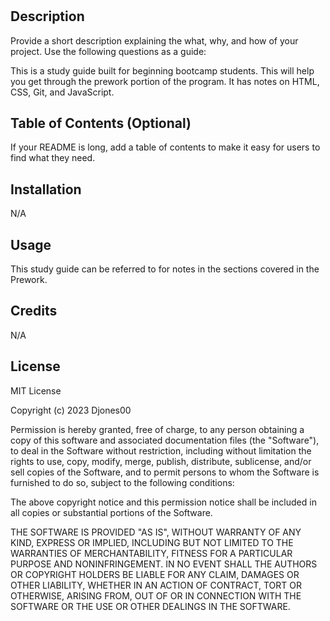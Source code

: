 # <Bootcamp Prework Study Guide>

## Description

Provide a short description explaining the what, why, and how of your project. Use the following questions as a guide:

This is a study guide built for beginning bootcamp students. This will help you get through the prework portion of the program. It has notes on HTML, CSS, Git, and JavaScript.

## Table of Contents (Optional)

If your README is long, add a table of contents to make it easy for users to find what they need.

## Installation

N/A

## Usage

This study guide can be referred to for notes in the sections covered in the Prework.

## Credits

N/A

## License

MIT License

Copyright (c) 2023 Djones00

Permission is hereby granted, free of charge, to any person obtaining a copy
of this software and associated documentation files (the "Software"), to deal
in the Software without restriction, including without limitation the rights
to use, copy, modify, merge, publish, distribute, sublicense, and/or sell
copies of the Software, and to permit persons to whom the Software is
furnished to do so, subject to the following conditions:

The above copyright notice and this permission notice shall be included in all
copies or substantial portions of the Software.

THE SOFTWARE IS PROVIDED "AS IS", WITHOUT WARRANTY OF ANY KIND, EXPRESS OR
IMPLIED, INCLUDING BUT NOT LIMITED TO THE WARRANTIES OF MERCHANTABILITY,
FITNESS FOR A PARTICULAR PURPOSE AND NONINFRINGEMENT. IN NO EVENT SHALL THE
AUTHORS OR COPYRIGHT HOLDERS BE LIABLE FOR ANY CLAIM, DAMAGES OR OTHER
LIABILITY, WHETHER IN AN ACTION OF CONTRACT, TORT OR OTHERWISE, ARISING FROM,
OUT OF OR IN CONNECTION WITH THE SOFTWARE OR THE USE OR OTHER DEALINGS IN THE
SOFTWARE.
